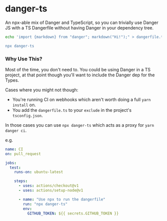 # danger-ts

An npx-able mix of Danger and TypeScript, so you can trivially use Danger JS with a TS Dangerfile without having Danger in your dependency tree.  

```sh
echo 'import {markdown} from "danger"; markdown("Hi!");" > dangerfile.ts

npx danger-ts
```

### Why Use This?

Most of the time, you don't need to. You could be using Danger in a TS project, at that point though you'll want to include the Danger dep for the Types. 

Cases where you might not though:

- You're running CI on webhooks which aren't worth doing a full `yarn install` on. 
- You add the `dangerfile.ts` to your `exclude` in the project's `tsconfig.json`.

In those cases you can use `npx danger-ts` which acts as a proxy for `yarn danger ci`.

e.g.

```yml
name: CI
on: pull_request

jobs:
  test:
    runs-on: ubuntu-latest

    steps:
      - uses: actions/checkout@v1
      - uses: actions/setup-node@v1

      - name: "Use npx to run the dangerfile"
        run: "npx danger-ts"
        env:
          GITHUB_TOKEN: ${{ secrets.GITHUB_TOKEN }}
```
